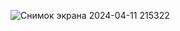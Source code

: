 
![Снимок экрана 2024-04-11 215322](https://github.com/vansGAMee/Blooming-farm/assets/116027084/8dd4f59c-512c-4d11-93a9-3758cbae72b9)
